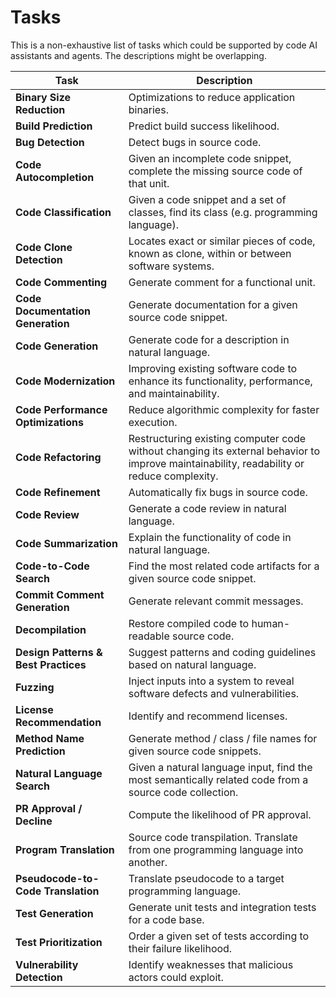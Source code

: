 # Tasks
This is a non-exhaustive list of tasks which could be supported by code AI assistants and agents. The descriptions might be overlapping.

| Task | Description |
| -------------- | ------------------------ |
| **Binary Size Reduction** | Optimizations to reduce application binaries. |
| **Build Prediction** | Predict build success likelihood. |
| **Bug Detection** | Detect bugs in source code. |
| **Code Autocompletion** | Given an incomplete code snippet, complete the missing source code of that unit. |
| **Code Classification** | Given a code snippet and a set of classes, find its class (e.g. programming language). |
| **Code Clone Detection** | Locates exact or similar pieces of code, known as clone, within or between software systems. |
| **Code Commenting** | Generate comment for a functional unit. |
| **Code Documentation Generation** | Generate documentation for a given source code snippet. |
| **Code Generation** | Generate code for a description in natural language. |
| **Code Modernization** | Improving existing software code to enhance its functionality, performance, and maintainability. |
| **Code Performance Optimizations** | Reduce algorithmic complexity for faster execution. |
| **Code Refactoring** | Restructuring existing computer code without changing its external behavior to improve maintainability, readability or reduce complexity. |
| **Code Refinement** | Automatically fix bugs in source code. |
| **Code Review** | Generate a code review in natural language. |
| **Code Summarization** | Explain the functionality of code in natural language. |
| **Code-to-Code Search** | Find the most related code artifacts for a given source code snippet. |
| **Commit Comment Generation** | Generate relevant commit messages. |
| **Decompilation** | Restore compiled code to human-readable source code. |
| **Design Patterns & Best Practices** | Suggest patterns and coding guidelines based on natural language. |
| **Fuzzing** | Inject inputs into a system to reveal software defects and vulnerabilities. |
| **License Recommendation** | Identify and recommend licenses. |
| **Method Name Prediction** | Generate method / class / file names for given source code snippets. |
| **Natural Language Search** | Given a natural language input, find the most semantically related code from a source code collection. |
| **PR Approval / Decline** | Compute the likelihood of PR approval. |
| **Program Translation** | Source code transpilation. Translate from one programming language into another. |
| **Pseudocode-to-Code Translation** | Translate pseudocode to a target programming language. |
| **Test Generation** | Generate unit tests and integration tests for a code base. |
| **Test Prioritization** | Order a given set of tests according to their failure likelihood. |
| **Vulnerability Detection** | Identify weaknesses that malicious actors could exploit. |